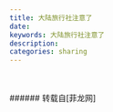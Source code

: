 ```yaml
---
title: 大陆旅行社注意了
date: 
keywords: 大陆旅行社注意了
description: 
categories: sharing
---
```

<td class="t_f" id="postmessage_821188">

<br/>
<img alt="" border="0" class="zoom" data-cf-modified-1d98614f0020ad631f1b9e5a-="" file="http://www.flw.ph/data/appbyme/upload/image/201707/23/FBaZKMBvEGIM.jpg" id="aimg_yXPww" lazyloadthumb="1" onclick="" onmouseover="" src="http://www.flw.ph/data/appbyme/upload/image/201707/23/FBaZKMBvEGIM.jpg"/><br/>
<br/>
</td>
###### 转载自[菲龙网]
